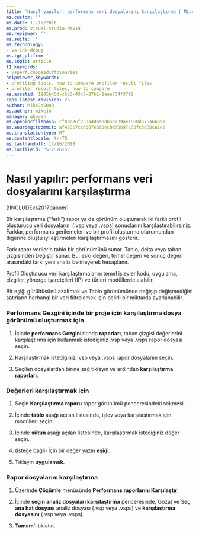 ```yaml
---
title: 'Nasıl yapılır: performans veri dosyalarını karşılaştırma | Microsoft Docs'
ms.custom: ''
ms.date: 11/15/2016
ms.prod: visual-studio-dev14
ms.reviewer: ''
ms.suite: ''
ms.technology:
- vs-ide-debug
ms.tgt_pltfrm: ''
ms.topic: article
f1_keywords:
- vsperf.choosediffbinaries
helpviewer_keywords:
- profiling tools, how to compare profiler result files
- profiler result files, how to compare
ms.assetid: 1905b45d-c6b3-43c8-87b1-1aee734f37f9
caps.latest.revision: 25
author: MikeJo5000
ms.author: mikejo
manager: ghogen
ms.openlocfilehash: cf80c86f233a40ba0d65d239ae1668d575a66bb2
ms.sourcegitcommit: af428c7ccd007e668ec0dd8697c88fc5d8bca1e2
ms.translationtype: MT
ms.contentlocale: tr-TR
ms.lasthandoff: 11/16/2018
ms.locfileid: "51752615"
---
```

# <a name="how-to-compare-performance-data-files"></a>Nasıl yapılır: performans veri dosyalarını karşılaştırma
[!INCLUDE[vs2017banner](../includes/vs2017banner.md)]

Bir karşılaştırma ("fark") rapor ya da görünüm oluşturarak iki farklı profil oluşturucu veri dosyalarını (.vsp veya .vsps) sonuçlarını karşılaştırabilirsiniz. Farklar, performans gerilemeleri ve bir profil oluşturma oturumundan diğerine oluştu iyileştirmeleri karşılaştırmasını gösterir.  
  
 Fark rapor verilerin tablo bir görünümünü sunar. Tablo, delta veya taban çizgisinden Değiştir sunar. Bu, eski değeri, temel değeri ve sonuç değeri arasındaki farkı yeni analiz belirleyerek hesaplanır.  
  
 Profil Oluşturucu veri karşılaştırmalarını temel işlevler kodu, uygulama, çizgiler, yönerge işaretçileri (IP) ve türleri modüllerde alabilir.  
  
 Bir eşiği gürültüsünü azaltmak ve Tablo görünümünde değişip değişmediğini satırların herhangi bir veri filtrelemek için belirli bir miktarda ayarlanabilir.  
  
### <a name="to-create-comparison-file-view-for-a-project-in-performance-explorer"></a>Performans Gezgini içinde bir proje için karşılaştırma dosya görünümü oluşturmak için  
  
1.  İçinde **performans Gezgini**altında **raporları**, taban çizgisi değerlerini karşılaştırma için kullanmak istediğiniz .vsp veya .vsps rapor dosyası seçin.  
  
2.  Karşılaştırmak istediğiniz .vsp veya .vsps rapor dosyalarını seçin.  
  
3.  Seçilen dosyalardan birine sağ tıklayın ve ardından **karşılaştırma raporları**.  
  
### <a name="to-compare-values"></a>Değerleri karşılaştırmak için  
  
1.  Seçin **Karşılaştırma raporu** rapor görünümü penceresindeki sekmesi.  
  
2.  İçinde **tablo** aşağı açılan listesinde, işlev veya karşılaştırmak için modülleri seçin.  
  
3.  İçinde **sütun** aşağı açılan listesinde, karşılaştırmak istediğiniz değer seçin.  
  
4.  (isteğe bağlı) İçin bir değer yazın **eşiği**.  
  
5.  Tıklayın **uygulamak**.  
  
### <a name="to-compare-report-files"></a>Rapor dosyalarını karşılaştırma  
  
1.  Üzerinde **Çözümle** menüsünde **Performans raporlarını Karşılaştır**.  
  
2.  İçinde **seçin analiz dosyaları karşılaştırma** penceresinde, Gözat ve Seç **ana hat dosyası** analiz dosyası (.vsp veya .vsps) ve **karşılaştırma dosyasını** (.vsp veya .vsps).  
  
3.  **Tamam**'ı tıklatın.



